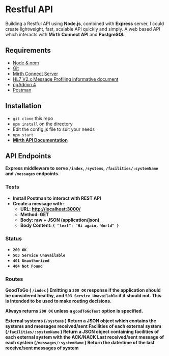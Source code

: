 # Restful API
Building a Restful API using **Node.js**, combined with **Express** server, I could create lightweight, fast, scalable API quickly and simply. 
A web based API which interacts with **Mirth Connect API** and **PostgreSQL**


## Requirements
- [Node & npm](https://nodejs.org/en/)
- [Git](https://www.robinwieruch.de/git-essential-commands)
- [Mirth Connect Server](https://www.nextgen.com/products-and-services/NextGen-Connect-Integration-Engine-Downloads)
- [HL7 V2.x Message Profiling informative document](https://www.hl7.org/implement/standards/product_brief.cfm?product_id=244)
- [pgAdmin 4](https://www.pgadmin.org/download/)
- [Postman](https://www.getpostman.com/)

## Installation
-  `git clone` this repo
- `npm install` on the directory
-  Edit the config.js file to suit your needs
-  `npm start`
-  [<b>Mirth API Documentation<b>](https://bridge.nextgen.com/media/3244/NextGen%20Connect%203.7%20User%20Guide.pdf)


## API Endpoints
Express middleware to serve `/index`, `/systems`, `/facilities/:systemName` and `/messages` endpoints.
<h3>Tests</h3>

- Install **Postman** to interact with REST API
-   Create a message with:
    -   URL:  [http://localhost:3000/](http://localhost:3000/)
    -   Method: GET
    -   Body: raw + JSON (application/json)
    -   Body Content:  `{ "text": "Hi again, World" }`
<h3>Status</h3>

- `200 OK`
- `503 Service Unavailable`
- `401 Unauthorized`
- `404 Not Found`
<h3>Routes</h3>

<b>GoodToGo</b> ( `/index` )
Emitting a  `200 OK`  response if the application should be considered healthy, and  `503 Service Unavailable`  if it should not. This is intended to be used to make routing decisions.

Always returns  `200 OK`  unless a  `goodToGoTest`  option is specified.

<b>External systems </b> (`/systems` )
Return a JSON object which contains the systems and messages received/sent
<b>Facilities of each external system</b> (`/facilities/:systemName` )
Return a JSON object containing facilities of each external system with the ACK/NACK 
<b>Last received/sent message of each system </b> (`/messages/:systemName` )
Return the date:time of the last receive/sent messages of system
